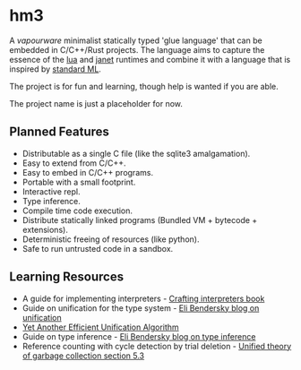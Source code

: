 # hm3

A *vapourware* minimalist statically typed 'glue language' that can be embedded in C/C++/Rust projects. The language aims to capture the essence of the [lua](https://www.lua.org) and [janet](https://janet-lang.org) runtimes and combine it with a language that is inspired by [standard ML](https://en.wikipedia.org/wiki/Standard_ML).

The project is for fun and learning, though help is wanted if you are able.

The project name is just a placeholder for now.

## Planned Features

- Distributable as a single C file (like the sqlite3 amalgamation).
- Easy to extend from C/C++.
- Easy to embed in C/C++ programs.
- Portable with a small footprint.
- Interactive repl.
- Type inference.
- Compile time code execution.
- Distribute statically linked programs (Bundled VM + bytecode + extensions).
- Deterministic freeing of resources (like python).
- Safe to run untrusted code in a sandbox.

## Learning Resources

- A guide for implementing interpreters - [Crafting interpreters book](https://craftinginterpreters.com/)
- Guide on unification for the type system - [Eli Bendersky blog on unification](https://eli.thegreenplace.net/2018/unification/)
- [Yet Another Efficient Unification Algorithm](https://arxiv.org/pdf/cs/0603080.pdf)
- Guide on type inference - [Eli Bendersky blog on type inference](https://eli.thegreenplace.net/2018/type-inference/)
- Reference counting with cycle detection by trial deletion - [Unified theory of garbage collection section 5.3](https://citeseerx.ist.psu.edu/viewdoc/download?doi=10.1.1.439.1202&rep=rep1&type=pdf)